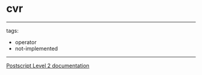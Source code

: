 # cvr

---
tags:

- operator
- not-implemented

---

[Postscript Level 2 documentation](https://hepunx.rl.ac.uk/~adye/psdocs/ref/PSL2c.html#cvr)
